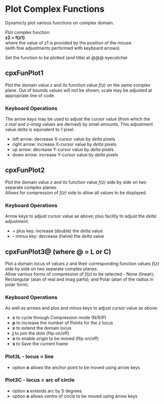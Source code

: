 # Plot Complex Functions
Dynamicly plot various functions on complex domain.

Plot complex function  
  **z2 = f(z1)**  
where the value of z1 is provided by the position of the mouse  
  (with fine adjustments performed with keyboard arrows)  
    
Set the function to be plotted (and title) at @@@ eyecatcher

## cpxFunPlot1
Plot the domain value *z* and its function value *f(z)* 
on the same complex plane. Out of bounds values will not be 
shown; scale may be adjusted at appropriate line of code.
### Keyboard Operations
The arrow keys may be used to adjust the cursor value (from which 
the *z.real* and *z-imag* values are derived) by small amounts.
This adjustment value *delta* is equivalent to 1 pixel.
- left arrow: decrease X-cursor value by *delta* pixels
- right arrow: increase X-cursor value by *delta* pixels
- up arrow: decrease Y-cursor value by *delta* pixels
- down arrow: increase Y-cursor value by *delta* pixels

## cpxFunPlot2
Plot the domain value *z* and its function value *f(z)* 
side by side on two separate complex planes.  
Allows for compression of *f(z)* side to allow all values to
be displayed. 
### Keyboard Operations
Arrow keys to adjust cursor value as above; plus facility to
adjust the *delta* adjustment.
- \+ plus key: increase (double) the *delta* value 
- \- minus key: decrease (halve) the *delta* value

## cpxFunPlot3@ (where @ = L or C)
Plot a domain locus of values *z* and their corresponding function 
values *f(z)* side by side on two separate complex planes.  
Allow various forms of compression of *f(z)* to be selected - 
None (linear); Rectangular (atan of real and imag parts); and Polar 
(atan of the radius in polar form). 
### Keyboard Operations
As well as arrows and plus and minus keys to adjust cursor value as above:
- **c** to cycle through Compression mode (N/R/P)
- **p** to increase the number of Points for the *z* locus
- **x** to extend the domain locus
- **j** to join the dots (flip on/off)
- **o** to enable origin to be moved (flip on/off)
- **s** to Save the current frame 
### Plot3L - locus = line
- option **o** allows the anchor point to be moved using arrow keys
### Plot3C - locus = arc of circle
- option **x** extends arc by 5 degrees
- option **o** allows centre of circle to be moved using arrow keys
